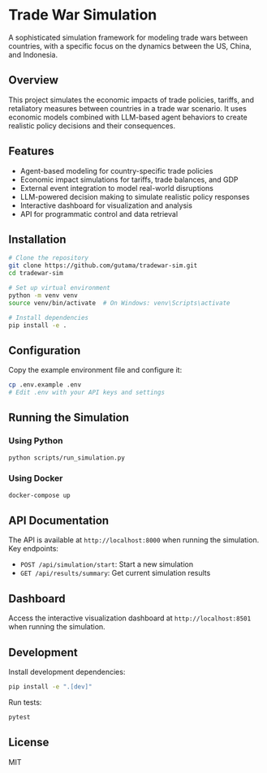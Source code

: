 # Trade War Simulation

A sophisticated simulation framework for modeling trade wars between countries, with a specific focus on the dynamics between the US, China, and Indonesia.

## Overview

This project simulates the economic impacts of trade policies, tariffs, and retaliatory measures between countries in a trade war scenario. It uses economic models combined with LLM-based agent behaviors to create realistic policy decisions and their consequences.

## Features

- Agent-based modeling for country-specific trade policies
- Economic impact simulations for tariffs, trade balances, and GDP
- External event integration to model real-world disruptions
- LLM-powered decision making to simulate realistic policy responses
- Interactive dashboard for visualization and analysis
- API for programmatic control and data retrieval

## Installation

```bash
# Clone the repository
git clone https://github.com/gutama/tradewar-sim.git
cd tradewar-sim

# Set up virtual environment
python -m venv venv
source venv/bin/activate  # On Windows: venv\Scripts\activate

# Install dependencies
pip install -e .
```

## Configuration

Copy the example environment file and configure it:

```bash
cp .env.example .env
# Edit .env with your API keys and settings
```

## Running the Simulation

### Using Python

```bash
python scripts/run_simulation.py
```

### Using Docker

```bash
docker-compose up
```

## API Documentation

The API is available at `http://localhost:8000` when running the simulation. Key endpoints:

- `POST /api/simulation/start`: Start a new simulation
- `GET /api/results/summary`: Get current simulation results

## Dashboard

Access the interactive visualization dashboard at `http://localhost:8501` when running the simulation.

## Development

Install development dependencies:

```bash
pip install -e ".[dev]"
```

Run tests:

```bash
pytest
```

## License

MIT
